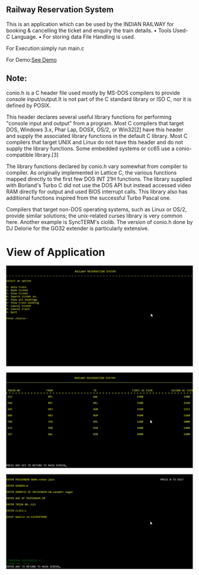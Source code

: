 ## Railway Reservation System

This is an application which can be used by the INDIAN RAILWAY for booking & cancelling the ticket and enquiry the train details.
• Tools Used- C Language.
• For storing data File Handling is used.

For Execution:simply run main.c

For Demo:<a href="https://rohan-kumar-jain.github.io/RailwayReservationSystem/Demo.html">See Demo</a>

## Note:
conio.h is a C header file used mostly by MS-DOS compilers to provide console input/output.It is not part of the C standard library or ISO C, nor it is defined by POSIX.

This header declares several useful library functions for performing "console input and output" from a program. Most C compilers that target DOS, Windows 3.x, Phar Lap, DOSX, OS/2, or Win32[2] have this header and supply the associated library functions in the default C library. Most C compilers that target UNIX and Linux do not have this header and do not supply the library functions. Some embedded systems or cc65 use a conio-compatible library.[3]

The library functions declared by conio.h vary somewhat from compiler to compiler. As originally implemented in Lattice C, the various functions mapped directly to the first few DOS INT 21H functions. The library supplied with Borland's Turbo C did not use the DOS API but instead accessed video RAM directly for output and used BIOS interrupt calls. This library also has additional functions inspired from the successful Turbo Pascal one.

Compilers that target non-DOS operating systems, such as Linux or OS/2, provide similar solutions; the unix-related curses library is very common here. Another example is SyncTERM's ciolib. The version of conio.h done by DJ Delorie for the GO32 extender is particularly extensive.

# View of Application

![](photos/home.jpg)

![](photos/traindetails.jpg)

![](photos/details.jpg)
